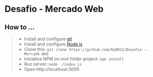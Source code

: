 # Desafio - Mercado Web  
## How to ...
> * Install and configure [git](https://git-scm.com/)
> * Install and configure [Node.js](https://nodejs.org/)
> * Clone this: `git clone https://github.com/0x0012/Desafio---Mercado-Web`
> * Inicialice NPM on root folder project: `npm install`
> * Run server: `node ./index.js`
> * Open http://localhost:3000